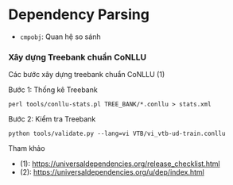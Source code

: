 # Dependency Parsing

* `cmpobj`: Quan hệ so sánh

### Xây dựng Treebank chuẩn CoNLLU

Các bước xây dựng treebank chuẩn CoNLLU (1)

Bước 1: Thống kê Treebank

```
perl tools/conllu-stats.pl TREE_BANK/*.conllu > stats.xml 
```

Bước 2: Kiểm tra Treebank

```
python tools/validate.py --lang=vi VTB/vi_vtb-ud-train.conllu 
```



Tham khảo

* (1): https://universaldependencies.org/release_checklist.html
* (2): https://universaldependencies.org/u/dep/index.html
